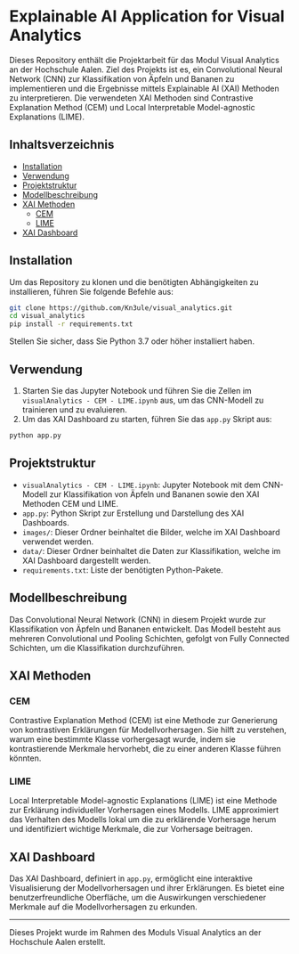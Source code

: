 
# Explainable AI Application for Visual Analytics

Dieses Repository enthält die Projektarbeit für das Modul Visual Analytics an der Hochschule Aalen. Ziel des Projekts ist es, ein Convolutional Neural Network (CNN) zur Klassifikation von Äpfeln und Bananen zu implementieren und die Ergebnisse mittels Explainable AI (XAI) Methoden zu interpretieren. Die verwendeten XAI Methoden sind Contrastive Explanation Method (CEM) und Local Interpretable Model-agnostic Explanations (LIME).

## Inhaltsverzeichnis
- [Installation](#installation)
- [Verwendung](#verwendung)
- [Projektstruktur](#projektstruktur)
- [Modellbeschreibung](#modellbeschreibung)
- [XAI Methoden](#xai-methoden)
  - [CEM](#cem)
  - [LIME](#lime)
- [XAI Dashboard](#xai-dashboard)

## Installation

Um das Repository zu klonen und die benötigten Abhängigkeiten zu installieren, führen Sie folgende Befehle aus:

```bash
git clone https://github.com/Kn3ule/visual_analytics.git
cd visual_analytics
pip install -r requirements.txt
```

Stellen Sie sicher, dass Sie Python 3.7 oder höher installiert haben.

## Verwendung

1. Starten Sie das Jupyter Notebook und führen Sie die Zellen im `visualAnalytics - CEM - LIME.ipynb` aus, um das CNN-Modell zu trainieren und zu evaluieren.
2. Um das XAI Dashboard zu starten, führen Sie das `app.py` Skript aus:

```bash
python app.py
```

## Projektstruktur

- `visualAnalytics - CEM - LIME.ipynb`: Jupyter Notebook mit dem CNN-Modell zur Klassifikation von Äpfeln und Bananen sowie den XAI Methoden CEM und LIME.
- `app.py`: Python Skript zur Erstellung und Darstellung des XAI Dashboards.
- `images/`: Dieser Ordner beinhaltet die Bilder, welche im XAI Dashboard verwendet werden.
- `data/`: Dieser Ordner beinhaltet die Daten zur Klassifikation, welche im XAI Dashboard dargestellt werden.
- `requirements.txt`: Liste der benötigten Python-Pakete.

## Modellbeschreibung

Das Convolutional Neural Network (CNN) in diesem Projekt wurde zur Klassifikation von Äpfeln und Bananen entwickelt. Das Modell besteht aus mehreren Convolutional und Pooling Schichten, gefolgt von Fully Connected Schichten, um die Klassifikation durchzuführen.

## XAI Methoden

### CEM

Contrastive Explanation Method (CEM) ist eine Methode zur Generierung von kontrastiven Erklärungen für Modellvorhersagen. Sie hilft zu verstehen, warum eine bestimmte Klasse vorhergesagt wurde, indem sie kontrastierende Merkmale hervorhebt, die zu einer anderen Klasse führen könnten.

### LIME

Local Interpretable Model-agnostic Explanations (LIME) ist eine Methode zur Erklärung individueller Vorhersagen eines Modells. LIME approximiert das Verhalten des Modells lokal um die zu erklärende Vorhersage herum und identifiziert wichtige Merkmale, die zur Vorhersage beitragen.

## XAI Dashboard

Das XAI Dashboard, definiert in `app.py`, ermöglicht eine interaktive Visualisierung der Modellvorhersagen und ihrer Erklärungen. Es bietet eine benutzerfreundliche Oberfläche, um die Auswirkungen verschiedener Merkmale auf die Modellvorhersagen zu erkunden.

---

Dieses Projekt wurde im Rahmen des Moduls Visual Analytics an der Hochschule Aalen erstellt.
